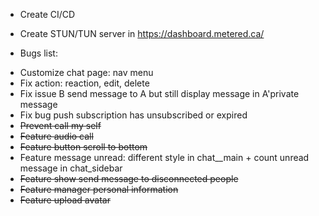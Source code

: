 - Create CI/CD
- Create STUN/TUN server in https://dashboard.metered.ca/ 

- Bugs list:
+ Customize chat page: nav menu
+ Fix action: reaction, edit, delete
+ Fix issue B send message to A but still display message in A'private message
+ Fix bug push subscription has unsubscribed or expired
+ ~~Prevent call my self~~
+ ~~Feature audio call~~
+ ~~Feature button scroll to bottom~~
+ Feature message unread: different style in chat__main + count unread message in chat_sidebar
+ ~~Feature show send message to disconnected people~~
+ ~~Feature manager personal information~~
+ ~~Feature upload avatar~~